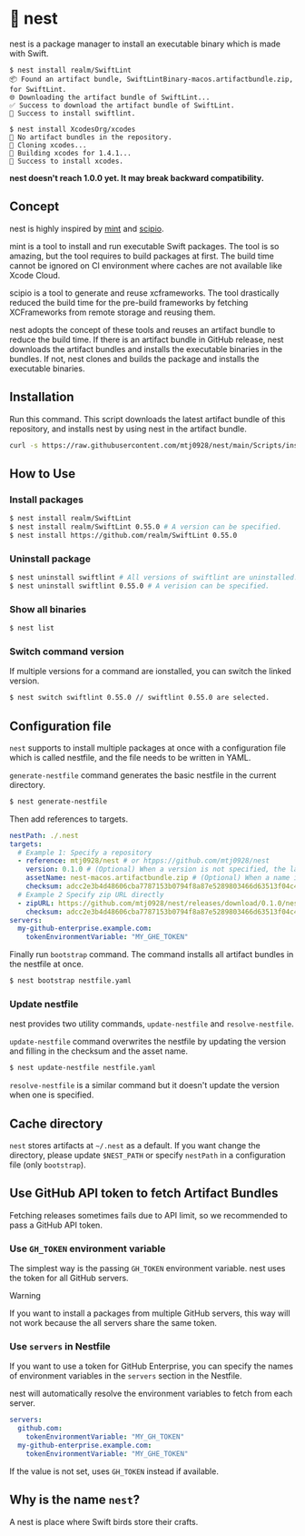 # 🪺 nest

nest is a package manager to install an executable binary which is made with Swift.

```
$ nest install realm/SwiftLint 
📦 Found an artifact bundle, SwiftLintBinary-macos.artifactbundle.zip, for SwiftLint.
🌐 Downloading the artifact bundle of SwiftLint...
✅ Success to download the artifact bundle of SwiftLint.
🪺 Success to install swiftlint.

$ nest install XcodesOrg/xcodes
🪹 No artifact bundles in the repository.
🔄 Cloning xcodes...
🔨 Building xcodes for 1.4.1...
🪺 Success to install xcodes.
```

**nest doesn't reach 1.0.0 yet. It may break backward compatibility.**

## Concept
nest is highly inspired by [mint](https://github.com/yonaskolb/Mint) and [scipio](https://github.com/giginet/Scipio).

mint is a tool to install and run executable Swift packages. 
The tool is so amazing, but the tool requires to build packages at first.
The build time cannot be ignored on Cl environment where caches are not available like Xcode Cloud.

scipio is a tool to generate and reuse xcframeworks.
The tool drastically reduced the build time for the pre-build frameworks 
by fetching XCFrameworks from remote storage and reusing them.

nest adopts the concept of these tools and reuses an artifact bundle to reduce the build time.
If there is an artifact bundle in GitHub release, nest downloads the artifact bundles and installs the executable binaries in the bundles.
If not, nest clones and builds the package and installs the executable binaries.

## Installation
Run this command.
This script downloads the latest artifact bundle of this repository, and installs nest by using nest in the artifact bundle.
```sh
curl -s https://raw.githubusercontent.com/mtj0928/nest/main/Scripts/install.sh | bash
```

## How to Use

### Install packages
```sh
$ nest install realm/SwiftLint 
$ nest install realm/SwiftLint 0.55.0 # A version can be specified.
$ nest install https://github.com/realm/SwiftLint 0.55.0
```

### Uninstall package
```sh
$ nest uninstall swiftlint # All versions of swiftlint are uninstalled.
$ nest uninstall swiftlint 0.55.0 # A verision can be specified.
```

### Show all binaries
```sh
$ nest list
```

### Switch command version
If multiple versions for a command are ionstalled, you can switch the linked version.
```sh
$ nest switch swiftlint 0.55.0 // swiftlint 0.55.0 are selected.
```

## Configuration file
`nest` supports to install multiple packages at once with a configuration file which is called nestfile,
and the file needs to be written in YAML.

`generate-nestfile` command generates the basic nestfile in the current directory.
```sh
$ nest generate-nestfile
```
Then add references to targets.

```yaml
nestPath: ./.nest
targets:
  # Example 1: Specify a repository
  - reference: mtj0928/nest # or htpps://github.com/mtj0928/nest
    version: 0.1.0 # (Optional) When a version is not specified, the latest release will be used.
    assetName: nest-macos.artifactbundle.zip # (Optional) When a name is not specified, it will be resolved by GitHub API.
    checksum: adcc2e3b4d48606cba7787153b0794f8a87e5289803466d63513f04c4d7661fb # (Optional) This is recommended to add it.
  # Example 2 Specify zip URL directly
  - zipURL: https://github.com/mtj0928/nest/releases/download/0.1.0/nest-macos.artifactbundle.zip
    checksum: adcc2e3b4d48606cba7787153b0794f8a87e5289803466d63513f04c4d7661fb # (Optional) This is recommended to add it.
servers:
  my-github-enterprise.example.com:
    tokenEnvironmentVariable: "MY_GHE_TOKEN"
```

Finally run `bootstrap` command. The command installs all artifact bundles in the nestfile at once.
```sh
$ nest bootstrap nestfile.yaml
```

### Update nestfile
nest provides two utility commands, `update-nestfile` and `resolve-nestfile`.

`update-nestfile` command overwrites the nestfile by updating the version and filling in the checksum and the asset name. 

```sh
$ nest update-nestfile nestfile.yaml
```

`resolve-nestfile` is a similar command but it doesn't update the version when one is specified.

## Cache directory
`nest` stores artifacts at `~/.nest` as a default. 
If you want change the directory,
please update `$NEST_PATH` or specify `nestPath` in a configuration file (only `bootstrap`).

## Use GitHub API token to fetch Artifact Bundles

Fetching releases sometimes fails due to API limit, so we recommended to pass a GitHub API token.

### Use `GH_TOKEN` environment variable

The simplest way is the passing `GH_TOKEN` environment variable. nest uses the token for all GitHub servers.

> [!WARNING]
> If you want to install a packages from multiple GitHub servers, this way will not work because the all servers share the same token.

### Use `servers` in Nestfile

If you want to use a token for GitHub Enterprise, you can specify the names of environment variables in the `servers` section in the Nestfile.

nest will automatically resolve the environment variables to fetch from each server.

```yaml
servers:
  github.com:
    tokenEnvironmentVariable: "MY_GH_TOKEN"
  my-github-enterprise.example.com:
    tokenEnvironmentVariable: "MY_GHE_TOKEN"
```

If the value is not set, uses `GH_TOKEN` instead if available.

## Why is the name `nest`?
A nest is place where Swift birds store their crafts.
